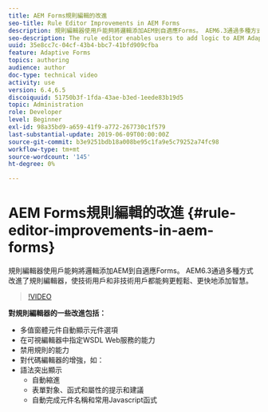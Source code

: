 ```yaml
---
title: AEM Forms規則編輯的改進
seo-title: Rule Editor Improvements in AEM Forms
description: 規則編輯器使用戶能夠將邏輯添加AEM到自適應Forms。 AEM6.3通過多種方式改進了規則編輯器，使技術用戶和非技術用戶都能夠更輕鬆、更快地添加智慧。
seo-description: The rule editor enables users to add logic to AEM Adaptive Forms. AEM 6.3 improves the rule editor in several ways making it easier and faster for both technical and non-technical users alike to add intelligence.
uuid: 35e8cc7c-04cf-43b4-bbc7-41bfd909cfba
feature: Adaptive Forms
topics: authoring
audience: author
doc-type: technical video
activity: use
version: 6.4,6.5
discoiquuid: 51750b3f-1fda-43ae-b3ed-1eede83b19d5
topic: Administration
role: Developer
level: Beginner
exl-id: 98a35bd9-a659-41f9-a772-267730c1f579
last-substantial-update: 2019-06-09T00:00:00Z
source-git-commit: b3e9251bdb18a008be95c1fa9e5c79252a74fc98
workflow-type: tm+mt
source-wordcount: '145'
ht-degree: 0%

---
```


# AEM Forms規則編輯的改進 {#rule-editor-improvements-in-aem-forms}

規則編輯器使用戶能夠將邏輯添加AEM到自適應Forms。 AEM6.3通過多種方式改進了規則編輯器，使技術用戶和非技術用戶都能夠更輕鬆、更快地添加智慧。

>[!VIDEO](https://video.tv.adobe.com/v/19653?quality=12&learn=on)

**對規則編輯器的一些改進包括：**

* 多值窗體元件自動顯示元件選項
* 在可視編輯器中指定WSDL Web服務的能力
* 禁用規則的能力
* 對代碼編輯器的增強，如：
* 語法突出顯示
   * 自動縮進
   * 表單對象、函式和屬性的提示和建議
   * 自動完成元件名稱和常用Javascript函式
